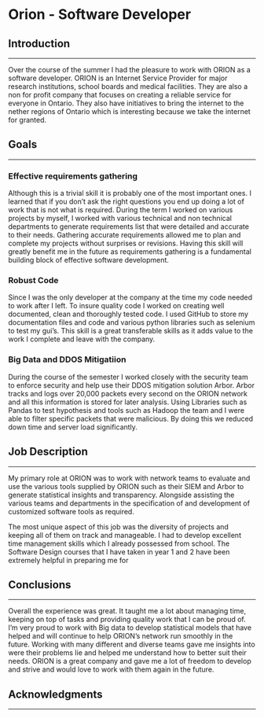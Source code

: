 # Orion - Software Developer


## Introduction
---
Over the course of the summer I had the pleasure to work with ORION as a software developer. ORION is an Internet Service Provider for major research institutions, school boards and medical facilities. They are also a non for profit company that focuses on creating a reliable service for everyone in Ontario. They also have initiatives to bring the internet to the nether regions of Ontario which is interesting because we take the internet for granted.

## Goals
---

### Effective requirements gathering

Although this is a trivial skill it is probably one of the most important ones. I learned that if you don’t ask the right questions you end up doing a lot of work that is not what is required. During the term I worked on various projects by myself, I worked with various technical and non technical departments to generate requirements list that were detailed and accurate to their needs. Gathering accurate requirements allowed me to plan and complete my projects without surprises or revisions. Having this skill will greatly benefit me in the future as requirements gathering is a fundamental building block of effective software development.

### Robust Code

Since I was the only developer at the company at the time my code needed to work after I left. To insure quality code I worked on creating well documented, clean and thoroughly tested code. I used GitHub to store my documentation files and code and various python libraries such as selenium to test my gui’s. This skill is a great transferable skills as it adds value to the work I complete and leave with the company. 

### Big Data and DDOS Mitigatiion

During the course of the semester I worked closely with the security team to enforce security and help use their DDOS mitigation solution Arbor. Arbor tracks and logs over 20,000 packets every second on the ORION network and all this information is stored for later analysis. Using Libraries such as Pandas to test hypothesis and tools such as Hadoop the team and I were able to filter specific packets that were malicious. By doing this we reduced down time and server load significantly.


## Job Description
---
My primary role at ORION was to work with network teams to evaluate and use the various tools supplied by ORION such as their SIEM and Arbor to generate statistical insights and transparency. Alongside assisting the various teams and departments in the specification of and development of customized software tools as required. 


The most unique aspect of this job was the diversity of projects and keeping all of them on track and manageable. I had to develop excellent time management skills which I already possessed from school. The Software Design courses that I have taken in year 1 and 2 have been extremely helpful in preparing me for 


## Conclusions
---
Overall the experience was great. It taught me a lot about managing time, keeping on top of tasks and providing quality work that I can be proud of. I’m very proud to work with Big data to develop statistical models that have helped and will continue to help ORION’s network run smoothly in the future. Working with many different and diverse teams gave me insights into were their problems lie and helped me understand how to better suit their needs. ORION is a great company and gave me a lot of freedom to develop and strive and would love to work with them again in the future.


## Acknowledgments
---
